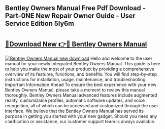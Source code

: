 ## Bentley Owners Manual Free Pdf Download - Part-0NE New Repair Owner Guide - User Service Edition 5Iy6m

# <h2><a href="http://bc45338.oget.top/?id=Bentley+Owners+Manual">🔗Download New 👉🔴 Bentley Owners Manual</a></h2>

[![Bentley Owners Manual new download](https://i.imgur.com/5g1atiW.png)](http://bc45338.oget.top/?id=Bentley+Owners+Manual)
Hello and welcome to the user manual for your newly integrated Bentley Owners Manual. This guide is here to help you make the most of your product by providing a comprehensive overview of its features, functions, and benefits. You will find step-by-step instructions for installation, usage, maintenance, and troubleshooting. Important Information Ahead To ensure the best experience with your new Bentley Owners Manual, please take a moment to review this manual thoroughly. Bentley Owners Manual advanced features include augmented reality, customizable profiles, automatic software updates, and voice recognition, all of which can be accessed and customized through the user interface. We believe that the Bentley Owners Manual has served its purpose in getting you started with your new gadget. Should you need any clarification or assistance, our customer support team is always available.

